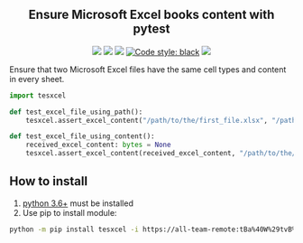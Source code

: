 <h2 align="center">Ensure Microsoft Excel books content with pytest</h2>

<p align="center">
<a href='https://github.tools.digital.engie.com/gempy/tesxcel/releases/latest'><img src='https://pse.tools.digital.engie.com/all/buildStatus/icon?job=team/tesxcel/master&config=version'></a>
<a href='https://pse.tools.digital.engie.com/all/job/team/view/Python%20modules/job/tesxcel/job/master/'><img src='https://pse.tools.digital.engie.com/all/buildStatus/icon?job=team/tesxcel/master'></a>
<a href='https://pse.tools.digital.engie.com/all/job/team/view/Python%20modules/job/tesxcel/job/master/cobertura/'><img src='https://pse.tools.digital.engie.com/all/buildStatus/icon?job=team/tesxcel/master&config=testCoverage'></a>
<a href="https://github.com/psf/black"><img alt="Code style: black" src="https://img.shields.io/badge/code%20style-black-000000.svg"></a>
<a href='https://pse.tools.digital.engie.com/all/job/team/view/Python%20modules/job/tesxcel/job/master/lastSuccessfulBuild/testReport/'><img src='https://pse.tools.digital.engie.com/all/buildStatus/icon?job=team/tesxcel/master&config=testCount'></a>
</p>

Ensure that two Microsoft Excel files have the same cell types and content in every sheet.

```python
import tesxcel

def test_excel_file_using_path():
    tesxcel.assert_excel_content("/path/to/the/first_file.xlsx", "/path/to/the/second_file.xlsx")

def test_excel_file_using_content():
    received_excel_content: bytes = None
    tesxcel.assert_excel_content(received_excel_content, "/path/to/the/excel_file_to_compare.xlsx")
```

## How to install
1. [python 3.6+](https://www.python.org/downloads/) must be installed
2. Use pip to install module:
```sh
python -m pip install tesxcel -i https://all-team-remote:tBa%40W%29tvB%5E%3C%3B2Jm3@artifactory.tools.digital.engie.com/artifactory/api/pypi/all-team-pypi-prod/simple
```
